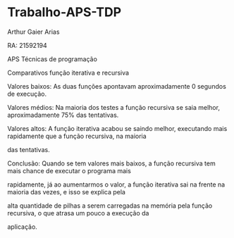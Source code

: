 # Trabalho-APS-TDP
<p>Arthur Gaier Arias</p> <p> RA: 21592194</p>

<p>APS Técnicas de programação</p>
<p>Comparativos função iterativa e recursiva</p>

<p>Valores baixos: As duas funções apontavam aproximadamente 0 segundos de execução.</p>

<p>Valores médios: Na maioria dos testes a função recursiva se saia melhor, aproximadamente 75% das tentativas.</p>

<p>Valores altos: A função iterativa acabou se saindo melhor, executando mais rapidamente que a função recursiva, na maioria</p> 
<p>das tentativas.</p>

<p>Conclusão: Quando se tem valores mais baixos, a função recursiva tem mais chance de executar o programa mais</p>
<p>rapidamente, já ao aumentarmos o valor, a função iterativa sai na frente na maioria das vezes, e isso se explica pela</p>
<p>alta quantidade de pilhas a serem carregadas na memória pela função recursiva, o que atrasa um pouco a execução da</p>
<p>aplicação.</p>

